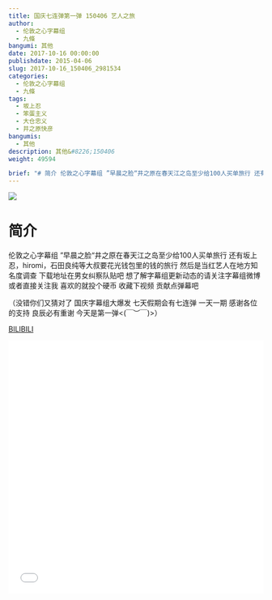 ```yaml
---
title: 国庆七连弹第一弹 150406 艺人之旅
author: 
  - 伦敦之心字幕组
  - 九條
bangumi: 其他
date: 2017-10-16 00:00:00
publishdate: 2015-04-06
slug: 2017-10-16_150406_2981534
categories: 
  - 伦敦之心字幕组
  - 九條
tags: 
  - 坂上忍
  - 笨蛋主义
  - 大仓忠义
  - 井之原快彦
bangumis: 
  - 其他
description: 其他&#8226;150406
weight: 49594

brief: "# 简介 伦敦之心字幕组 ”早晨之脸“井之原在春天江之岛至少给100人买单旅行 还有坂上忍，hiromi，石田良纯等大叔要花光钱包里的钱的旅行 然后是当红艺人在地方知名度调查 下载地址在男女纠察队贴吧 想了解字幕组更新动态的请关注字幕组微博或者直接关注我 喜欢的就投个硬币 收藏下视频 贡献点弹幕吧 （没错你们又猜对了 国庆字幕组大爆发 七天假期会有七连弹 一天一期 感谢各位的支持 良辰必有重谢 今天是第一弹&lt;(￣︶￣)&gt;）"
---
```


![](https://i.imgur.com/qyc8cD6.jpg)

# 简介  
伦敦之心字幕组 ”早晨之脸“井之原在春天江之岛至少给100人买单旅行 还有坂上忍，hiromi，石田良纯等大叔要花光钱包里的钱的旅行 然后是当红艺人在地方知名度调查  下载地址在男女纠察队贴吧 想了解字幕组更新动态的请关注字幕组微博或者直接关注我 喜欢的就投个硬币 收藏下视频 贡献点弹幕吧


（没错你们又猜对了 国庆字幕组大爆发 七天假期会有七连弹 一天一期  感谢各位的支持 良辰必有重谢 今天是第一弹&lt;(￣︶￣)&gt;）

  [BILIBILI](https://www.bilibili.com/video/av2981534/)


<div class="vcontainer">  <iframe class='video' src="//www.bilibili.com/blackboard/player.html?aid=2981534" width="100%" height="500" frameborder="0" allowfullscreen="allowfullscreen"></iframe></div>
